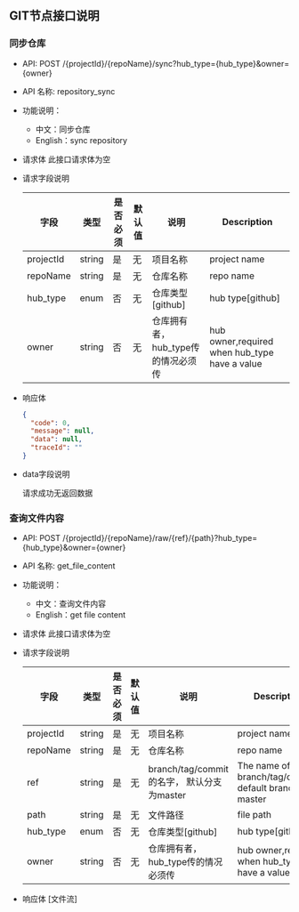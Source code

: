 ## GIT节点接口说明

### 同步仓库
- API: POST /{projectId}/{repoName}/sync?hub_type={hub_type}&owner={owner}

- API 名称: repository_sync

- 功能说明：

  - 中文：同步仓库
  - English：sync repository

- 请求体
    此接口请求体为空

- 请求字段说明

  | 字段                  | 类型    | 是否必须 | 默认值    | 说明                  | Description             |
  | --------------------- | ------- | -------- | --------- | --------------------- | ----------------------- |
  | projectId             | string  | 是       | 无        | 项目名称              | project name            |
  | repoName                  | string  | 是       | 无        | 仓库名称              | repo name               |
  | hub_type | enum | 否 | 无 | 仓库类型[github] | hub type[github] |
  | owner | string | 否 | 无 | 仓库拥有者，hub_type传的情况必须传 | hub owner,required when hub_type have a value |


- 响应体

  ```json
  {
    "code": 0,
    "message": null,
    "data": null,
    "traceId": ""
  }
  ```

- data字段说明

  请求成功无返回数据
  
### 查询文件内容
- API: POST /{projectId}/{repoName}/raw/{ref}/{path}?hub_type={hub_type}&owner={owner}

- API 名称: get_file_content

- 功能说明：

  - 中文：查询文件内容
  - English：get file content

- 请求体
    此接口请求体为空

- 请求字段说明

  | 字段                  | 类型    | 是否必须 | 默认值    | 说明                  | Description             |
  | --------------------- | ------- | -------- | --------- | --------------------- | ----------------------- |
  | projectId             | string  | 是       | 无        | 项目名称              | project name            |
  | repoName             | string  | 是       | 无        | 仓库名称              | repo name               |
  | ref                  | string  | 是       | 无        | branch/tag/commit的名字， 默认分支为master  | The name of branch/tag/commit, default branch is master|
  | path                  | string  | 是       | 无        | 文件路径              | file path               |
  | hub_type | enum | 否 | 无 | 仓库类型[github] | hub type[github] |
  | owner | string | 否 | 无 | 仓库拥有者，hub_type传的情况必须传 | hub owner,required when hub_type have a value |


- 响应体
    [文件流]